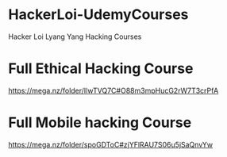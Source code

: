 # HackerLoi-UdemyCourses
Hacker Loi Lyang Yang Hacking Courses


# Full Ethical Hacking Course
https://mega.nz/folder/IlwTVQ7C#O88m3mpHucG2rW7T3crPfA


# Full Mobile hacking Course
https://mega.nz/folder/spoGDToC#zjYFlRAU7S06u5jSaQnvYw
